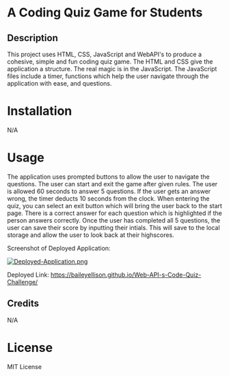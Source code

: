 # A Coding Quiz Game for Students

## Description
This project uses HTML, CSS, JavaScript and WebAPI's to produce a cohesive, simple and fun coding quiz game. The HTML and CSS give the application a structure. The real magic is in the JavaScript. The JavaScript files include a timer, functions which help the user navigate through the application with ease, and questions.

# Installation
N/A

# Usage

The application uses prompted buttons to allow the user to navigate the questions. The user can start and exit the game after given rules. The user is allowed 60 seconds to answer 5 questions. If the user gets an answer wrong, the timer deducts 10 seconds from the clock. When entering the quiz, you can select an exit button which will bring the user back to the start page. There is a correct answer for each question which is highlighted if the person answers correctly. Once the user has completed all 5 questions, the user can save their score by inputting their intials. This will save to the local storage and allow the user to look back at their highscores. 

Screenshot of Deployed Application:

[![Deployed-Application.png](https://i.postimg.cc/25pkBJ97/Deployed-Application.png)](https://postimg.cc/gxDFCMWx)


Deployed Link: https://baileyellison.github.io/Web-API-s-Code-Quiz-Challenge/


## Credits

N/A

# License

MIT License

